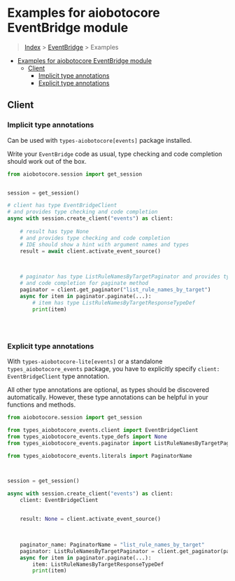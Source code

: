 <a id="examples-for-aiobotocore-eventbridge-module"></a>

# Examples for aiobotocore EventBridge module

> [Index](../README.md) > [EventBridge](./README.md) > Examples

- [Examples for aiobotocore EventBridge module](#examples-for-aiobotocore-eventbridge-module)
  - [Client](#client)
    - [Implicit type annotations](#implicit-type-annotations)
    - [Explicit type annotations](#explicit-type-annotations)

<a id="client"></a>

## Client

<a id="implicit-type-annotations"></a>

### Implicit type annotations

Can be used with `types-aiobotocore[events]` package installed.

Write your `EventBridge` code as usual, type checking and code completion
should work out of the box.

```python
from aiobotocore.session import get_session


session = get_session()

# client has type EventBridgeClient
# and provides type checking and code completion
async with session.create_client("events") as client:
    
    # result has type None
    # and provides type checking and code completion
    # IDE should show a hint with argument names and types
    result = await client.activate_event_source()
    

    
    # paginator has type ListRuleNamesByTargetPaginator and provides type checking
    # and code completion for paginate method
    paginator = client.get_paginator("list_rule_names_by_target")
    async for item in paginator.paginate(...):
        # item has type ListRuleNamesByTargetResponseTypeDef
        print(item)
    

    
```

<a id="explicit-type-annotations"></a>

### Explicit type annotations

With `types-aiobotocore-lite[events]` or a standalone
`types_aiobotocore_events` package, you have to explicitly specify
`client: EventBridgeClient` type annotation.

All other type annotations are optional, as types should be discovered
automatically. However, these type annotations can be helpful in your functions
and methods.

```python
from aiobotocore.session import get_session

from types_aiobotocore_events.client import EventBridgeClient
from types_aiobotocore_events.type_defs import None
from types_aiobotocore_events.paginator import ListRuleNamesByTargetPaginator

from types_aiobotocore_events.literals import PaginatorName



session = get_session()

async with session.create_client("events") as client:
    client: EventBridgeClient

    
    result: None = client.activate_event_source()
    

    
    paginator_name: PaginatorName = "list_rule_names_by_target"
    paginator: ListRuleNamesByTargetPaginator = client.get_paginator(paginator_name)
    async for item in paginator.paginate(...):
        item: ListRuleNamesByTargetResponseTypeDef
        print(item)
    

    
```
